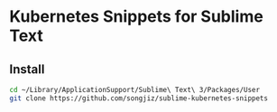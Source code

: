 # Kubernetes Snippets for Sublime Text

## Install

```bash
cd ~/Library/ApplicationSupport/Sublime\ Text\ 3/Packages/User
git clone https://github.com/songjiz/sublime-kubernetes-snippets
```